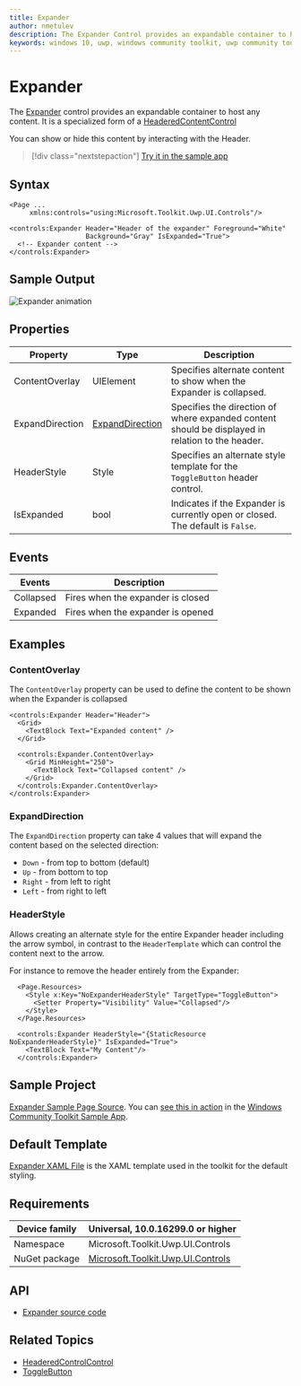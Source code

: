 ```yaml
---
title: Expander
author: nmetulev
description: The Expander Control provides an expandable container to host any content.
keywords: windows 10, uwp, windows community toolkit, uwp community toolkit, uwp toolkit, Expander, xaml Control, xaml
---
```


# Expander

The [Expander](/dotnet/api/microsoft.toolkit.uwp.ui.controls.expander) control provides an expandable container to host any content.  It is a specialized form of a [HeaderedContentControl](HeaderedContentControl.md)

You can show or hide this content by interacting with the Header.

> [!div class="nextstepaction"]
> [Try it in the sample app](uwpct://Controls?sample=Expander)

## Syntax

```xaml
<Page ...
     xmlns:controls="using:Microsoft.Toolkit.Uwp.UI.Controls"/>

<controls:Expander Header="Header of the expander" Foreground="White"
                   Background="Gray" IsExpanded="True">
  <!-- Expander content -->
</controls:Expander>
```

## Sample Output

![Expander animation](../resources/images/Controls/Expander.gif)

## Properties

| Property | Type | Description |
| -- | -- | -- |
| ContentOverlay | UIElement | Specifies alternate content to show when the Expander is collapsed. |
| ExpandDirection | [ExpandDirection](/dotnet/api/microsoft.toolkit.uwp.ui.controls.expanddirection) | Specifies the direction of where expanded content should be displayed in relation to the header. |
| HeaderStyle | Style | Specifies an alternate style template for the `ToggleButton` header control. |
| IsExpanded | bool | Indicates if the Expander is currently open or closed.  The default is `False`. |

## Events

| Events | Description |
| -- | -- |
| Collapsed | Fires when the expander is closed |
| Expanded | Fires when the expander is opened |

## Examples

### ContentOverlay

The `ContentOverlay` property can be used to define the content to be shown when the Expander is collapsed

```xaml
<controls:Expander Header="Header">
  <Grid>
    <TextBlock Text="Expanded content" />
  </Grid>

  <controls:Expander.ContentOverlay>
    <Grid MinHeight="250">
      <TextBlock Text="Collapsed content" />
    </Grid>
  </controls:Expander.ContentOverlay>
</controls:Expander>
```

### ExpandDirection

The `ExpandDirection` property can take 4 values that will expand the content based on the selected direction:

* `Down` - from top to bottom (default)
* `Up` - from bottom to top
* `Right` - from left to right
* `Left` - from right to left

### HeaderStyle

Allows creating an alternate style for the entire Expander header including the arrow symbol, in contrast to the `HeaderTemplate` which can control the content next to the arrow.

For instance to remove the header entirely from the Expander:

```xaml
  <Page.Resources>
    <Style x:Key="NoExpanderHeaderStyle" TargetType="ToggleButton">
      <Setter Property="Visibility" Value="Collapsed"/>
    </Style>
  </Page.Resources>

  <controls:Expander HeaderStyle="{StaticResource NoExpanderHeaderStyle}" IsExpanded="True">
    <TextBlock Text="My Content"/>
  </controls:Expander>
```

## Sample Project

[Expander Sample Page Source](https://github.com/windows-toolkit/WindowsCommunityToolkit/tree/rel/7.1.0/Microsoft.Toolkit.Uwp.SampleApp/SamplePages/Expander). You can [see this in action](uwpct://Controls?sample=Expander) in the [Windows Community Toolkit Sample App](https://aka.ms/windowstoolkitapp).

## Default Template

[Expander XAML File](https://github.com/windows-toolkit/WindowsCommunityToolkit/blob/rel/7.1.0/Microsoft.Toolkit.Uwp.UI.Controls/Expander/Expander.xaml) is the XAML template used in the toolkit for the default styling.

## Requirements

| Device family | Universal, 10.0.16299.0 or higher |
| -- | -- |
| Namespace | Microsoft.Toolkit.Uwp.UI.Controls |
| NuGet package | [Microsoft.Toolkit.Uwp.UI.Controls](https://www.nuget.org/packages/Microsoft.Toolkit.Uwp.UI.Controls/) |

## API

* [Expander source code](https://github.com/windows-toolkit/WindowsCommunityToolkit/tree/rel/7.1.0/Microsoft.Toolkit.Uwp.UI.Controls.Layout/Expander)

## Related Topics

* [HeaderedControlControl](HeaderedContentControl.md)
* [ToggleButton](/uwp/api/Windows.UI.Xaml.Controls.Primitives.ToggleButton)
